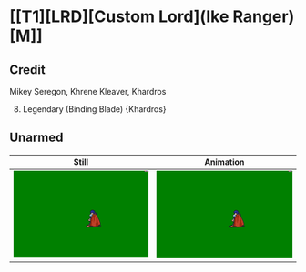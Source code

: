 # [\[T1\]\[LRD\]\[Custom Lord\]\(Ike Ranger\)\[M\]]

## Credit

Mikey Seregon, Khrene Kleaver, Khardros

8. Legendary (Binding Blade) {Khardros}
	
## Unarmed

| Still | Animation |
| :---: | :-------: |
| ![Unarmed still](./Unarmed_000.png) | ![Unarmed animation](./Unarmed.gif) |
